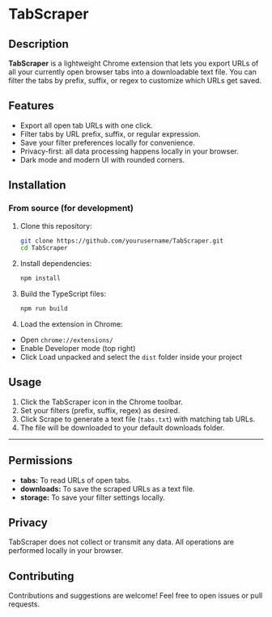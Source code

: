 # TabScraper

<!--![TabScraper Screenshot](screenshots/screenshot.png) -->

## Description
**TabScraper** is a lightweight Chrome extension that lets you export URLs of all your currently open browser tabs into a downloadable text file. You can filter the tabs by prefix, suffix, or regex to customize which URLs get saved.

## Features

- Export all open tab URLs with one click.
- Filter tabs by URL prefix, suffix, or regular expression.
- Save your filter preferences locally for convenience.
- Privacy-first: all data processing happens locally in your browser.
- Dark mode and modern UI with rounded corners.

## Installation

### From source (for development)

1. Clone this repository:

   ```bash
   git clone https://github.com/yourusername/TabScraper.git
   cd TabScraper

2. Install dependencies:

   ```bash
   npm install
   ```

3. Build the TypeScript files:

   ```bash
   npm run build
   ```

4. Load the extension in Chrome:
- Open `chrome://extensions/`
- Enable Developer mode (top right)
- Click Load unpacked and select the `dist` folder inside your project

## Usage
1. Click the TabScraper icon in the Chrome toolbar.
2. Set your filters (prefix, suffix, regex) as desired.
3. Click Scrape to generate a text file (`tabs.txt`) with matching tab URLs.
4. The file will be downloaded to your default downloads folder.

---

## Permissions
- **tabs:** To read URLs of open tabs.
- **downloads:** To save the scraped URLs as a text file.
- **storage:** To save your filter settings locally.

## Privacy
TabScraper does not collect or transmit any data. All operations are performed locally in your browser.

## Contributing
Contributions and suggestions are welcome! Feel free to open issues or pull requests.